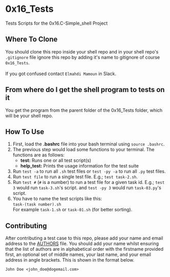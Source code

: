 # 0x16_Tests

Tests Scripts for the 0x16.C-Simple_shell Project
## Where To Clone

You should clone this repo inside your shell repo and in your shell repo's `.gitignore` file ignore this repo by adding it's name to gitignore of course `0x16_Tests`.
<br/>
<br/>
If you got confused contact `Elmahdi Mamoun` in Slack.

## From where do I get the shell program to tests on it

You get the program from the parent folder of the 0x16_Tests folder, which will be your shell repo.

## How To Use

1. First, load the **.bashrc** file into your bash terminal using `source .bashrc`.
2. The previous step would load some functions to your terminal. The functions are as follows:<br/>
   + **test:** Runs one or all test script(s)
   + **help_test:** Prints the usage information for the test suite
3. Run `test -a` to run all `.sh` test files or `test -py -a` to run all `.py` test files.
4. Run `test file` to run a single test file. E.g.; `test task-2.sh`.
5. Run `test #` (`#` is a number) to run a test file for a given task id. E.g.; `test 3` would run `task-3.sh`'s script. and `test -py 3` would run `task-03.py`'s script.
6. You have to name the test scripts like this: <br/>`task-(task number).sh`<br/>For example `task-1.sh` or `task-01.sh` (for better sorting).

## Contributing

After contributing a test case to this repo, please add your name and email address to the [AUTHORS](AUTHORS) file. You should add your name whilst ensuring that the list of authors are in alphabetical order with the firstname provided first, an optional set of middle names, your last name, and your email address in angle brackets. This is shown in the format below.

```
John Doe <john_doe@dogemail.com>
```
